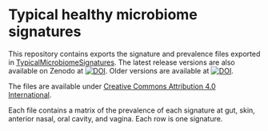 # Typical healthy microbiome signatures

This repository contains exports the signature and prevalence files exported in
[TypicalMicrobiomeSignatures](https://github.com/waldronlab/TypicalMicrobiomeSignatures).
The latest release versions are also available on Zenodo at
[![DOI](https://zenodo.org/badge/DOI/10.5281/zenodo.7544550.svg)](https://doi.org/10.5281/zenodo.7544550).
Older versions are available at
[![DOI](https://zenodo.org/badge/DOI/10.5281/zenodo.6656514.svg)](https://doi.org/10.5281/zenodo.6656514).

The files are available under [Creative Commons Attribution 4.0
International](https://creativecommons.org/licenses/by/4.0/legalcode).

Each file contains a matrix of the prevalence of each signature at gut, skin, anterior nasal, oral cavity, and vagina. Each row is one signature.
